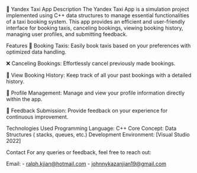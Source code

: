 🚖 Yandex Taxi App
Description
The Yandex Taxi App is a simulation project implemented using C++ data structures to manage essential functionalities of a taxi booking system. This app provides an efficient and user-friendly interface for booking taxis, canceling bookings, viewing booking history, managing user profiles, and submitting feedback.

Features
📖 Booking Taxis:
Easily book taxis based on your preferences with optimized data handling.

❌ Canceling Bookings:
Effortlessly cancel previously made bookings.

📝 View Booking History:
Keep track of all your past bookings with a detailed history.

👤 Profile Management:
Manage and view your profile information directly within the app.

💬 Feedback Submission:
Provide feedback on your experience for continuous improvement.

Technologies Used
Programming Language: C++
Core Concept: Data Structures ( stacks, queues, etc.)
Development Environment: [Visual Studio 2022]

Contact
For any queries or feedback, feel free to reach out:

Email: - ralph.kjian@hotmail.com
       - johnnykazanjian19@gmail.com
